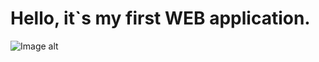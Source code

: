 # Hello, it`s my first WEB application.
![Image alt](https://github.com/IgorHulyaschy/todo/raw/master/images/forReadme.jpg)

